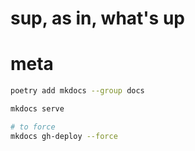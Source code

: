 # sup, as in, what's up

# meta

```bash
poetry add mkdocs --group docs

mkdocs serve

# to force
mkdocs gh-deploy --force
```